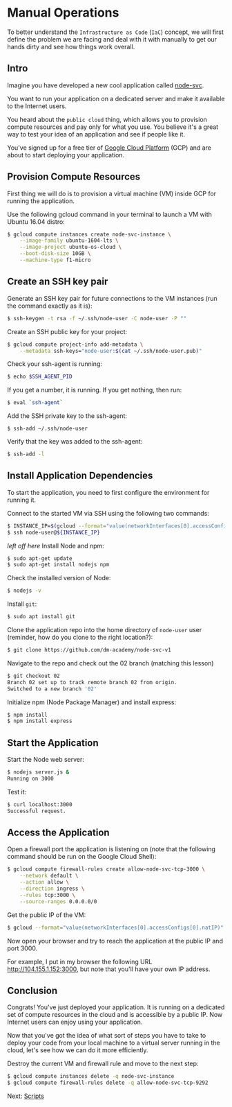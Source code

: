 # Manual Operations

To better understand the `Infrastructure as Code` (`IaC`) concept, we will first define the problem we are facing and deal with it with manually to get our hands dirty and see how things work overall.

## Intro

Imagine you have developed a new cool application called [node-svc](https://github.com/dm-academy/node-svc-v1).

You want to run your application on a dedicated server and make it available to the Internet users.

You heard about the `public cloud` thing, which allows you to provision compute resources and pay only for what you use. You believe it's a great way to test your idea of an application and see if people like it.

You've signed up for a free tier of [Google Cloud Platform](https://cloud.google.com/) (GCP) and are about to start deploying your application.

## Provision Compute Resources

First thing we will do is to provision a virtual machine (VM) inside GCP for running the application.

Use the following gcloud command in your terminal to launch a VM with Ubuntu 16.04 distro:

```bash
$ gcloud compute instances create node-svc-instance \
    --image-family ubuntu-1604-lts \
    --image-project ubuntu-os-cloud \
    --boot-disk-size 10GB \
    --machine-type f1-micro
```

## Create an SSH key pair

Generate an SSH key pair for future connections to the VM instances (run the command exactly as it is):

```bash
$ ssh-keygen -t rsa -f ~/.ssh/node-user -C node-user -P ""
```

Create an SSH public key for your project:

```bash
$ gcloud compute project-info add-metadata \
    --metadata ssh-keys="node-user:$(cat ~/.ssh/node-user.pub)"
```

Check your ssh-agent is running:

```bash
$ echo $SSH_AGENT_PID
```
If you get a number, it is running. If you get nothing, then run: 

```bash
$ eval `ssh-agent`
```

Add the SSH private key to the ssh-agent:

```
$ ssh-add ~/.ssh/node-user
```

Verify that the key was added to the ssh-agent:

```bash
$ ssh-add -l
```

## Install Application Dependencies

To start the application, you need to first configure the environment for running it.

Connect to the started VM via SSH using the following two commands:

```bash
$ INSTANCE_IP=$(gcloud --format="value(networkInterfaces[0].accessConfigs[0].natIP)" compute instances describe node-svc-instance)
$ ssh node-user@${INSTANCE_IP}
```


_left off here_
Install Node and npm:

```bash
$ sudo apt-get update
$ sudo apt-get install nodejs npm 
```

Check the installed version of Node:

```bash
$ nodejs -v
```

Install `git`:
```bash
$ sudo apt install git
```

Clone the application repo into the home directory of `node-user` user (reminder, how do you clone to the right location?):

```bash
$ git clone https://github.com/dm-academy/node-svc-v1
```
Navigate to the repo and check out the 02 branch (matching this lesson)

```bash
$ git checkout 02
Branch 02 set up to track remote branch 02 from origin.
Switched to a new branch '02'
```

Initialize npm (Node Package Manager) and install express:

```bash
$ npm install
$ npm install express
```

## Start the Application

Start the Node web server: 

```bash
$ nodejs server.js &
Running on 3000
```

Test it: 

```bash
$ curl localhost:3000
Successful request.
```


## Access the Application

Open a firewall port the application is listening on (note that the following command should be run on the Google Cloud Shell):

```bash
$ gcloud compute firewall-rules create allow-node-svc-tcp-3000 \
    --network default \
    --action allow \
    --direction ingress \
    --rules tcp:3000 \
    --source-ranges 0.0.0.0/0
```

Get the public IP of the VM:

```bash
$ gcloud --format="value(networkInterfaces[0].accessConfigs[0].natIP)" compute instances describe node-svc-instance
```

Now open your browser and try to reach the application at the public IP and port 3000.

For example, I put in my browser the following URL http://104.155.1.152:3000, but note that you'll have your own IP address.

## Conclusion

Congrats! You've just deployed your application. It is running on a dedicated set of compute resources in the cloud and is accessible by a public IP. Now Internet users can enjoy using your application.

Now that you've got the idea of what sort of steps you have to take to deploy your code from your local machine to a virtual server running in the cloud, let's see how we can do it more efficiently.

Destroy the current VM and firewall rule and move to the next step:

```bash
$ gcloud compute instances delete -q node-svc-instance
$ gcloud compute firewall-rules delete -q allow-node-svc-tcp-9292 
```

Next: [Scripts](03-scripts.md)
